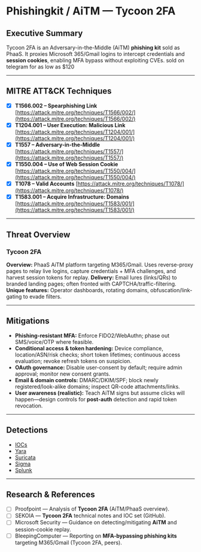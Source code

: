 # Phishingkit / AiTM — **Tycoon 2FA**

## Executive Summary

Tycoon 2FA is an Adversary-in-the-Middle (AiTM) **phishing kit** sold as PhaaS. It proxies Microsoft 365/Gmail logins to intercept credentials and **session cookies**, enabling MFA bypass without exploiting CVEs. sold on telegram for as low as $120

---

## MITRE ATT\&CK Techniques

* [x] **T1566.002 – Spearphishing Link** [https://attack.mitre.org/techniques/T1566/002/](https://attack.mitre.org/techniques/T1566/002/)
* [x] **T1204.001 – User Execution: Malicious Link** [https://attack.mitre.org/techniques/T1204/001/](https://attack.mitre.org/techniques/T1204/001/)
* [x] **T1557 – Adversary-in-the-Middle** [https://attack.mitre.org/techniques/T1557/](https://attack.mitre.org/techniques/T1557/)
* [x] **T1550.004 – Use of Web Session Cookie** [https://attack.mitre.org/techniques/T1550/004/](https://attack.mitre.org/techniques/T1550/004/)
* [x] **T1078 – Valid Accounts** [https://attack.mitre.org/techniques/T1078/](https://attack.mitre.org/techniques/T1078/)
* [x] **T1583.001 – Acquire Infrastructure: Domains** [https://attack.mitre.org/techniques/T1583/001/](https://attack.mitre.org/techniques/T1583/001/)

---

## Threat Overview

### Tycoon 2FA

**Overview:** PhaaS AiTM platform targeting M365/Gmail. Uses reverse-proxy pages to relay live logins, capture credentials + MFA challenges, and harvest session tokens for replay.
**Delivery:** Email lures (links/QRs) to branded landing pages; often fronted with CAPTCHA/traffic-filtering.
**Unique features:** Operator dashboards, rotating domains, obfuscation/link-gating to evade filters.

---

## Mitigations

* **Phishing-resistant MFA:** Enforce FIDO2/WebAuthn; phase out SMS/voice/OTP where feasible.
* **Conditional access & token hardening:** Device compliance, location/ASN/risk checks; short token lifetimes; continuous access evaluation; revoke refresh tokens on suspicion.
* **OAuth governance:** Disable user-consent by default; require admin approval; monitor new consent grants.
* **Email & domain controls:** DMARC/DKIM/SPF; block newly registered/look-alike domains; inspect QR-code attachments/links.
* **User awareness (realistic):** Teach AiTM signs but assume clicks will happen—design controls for **post-auth** detection and rapid token revocation.

---

## Detections

* [IOCs](insert-ioc-list-link)
* [Yara](insert-yara-rules-link)
* [Suricata](insert-yara-rules-link)
* [Sigma](insert-detection-rules-link)
* [Splunk](insert-detection-rules-link)

---

## Research & References

* [ ] Proofpoint — Analysis of **Tycoon 2FA** (AiTM/PhaaS overview).
* [ ] SEKOIA — **Tycoon 2FA** technical notes and IOC set (GitHub).
* [ ] Microsoft Security — Guidance on detecting/mitigating **AiTM** and session-cookie replay.
* [ ] BleepingComputer — Reporting on **MFA-bypassing phishing kits** targeting M365/Gmail (Tycoon 2FA, peers).
